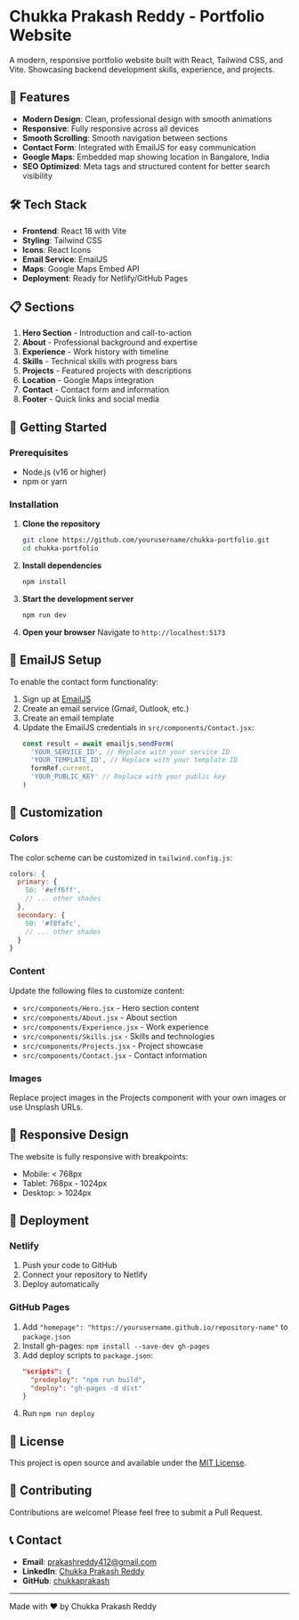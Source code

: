 # Chukka Prakash Reddy - Portfolio Website

A modern, responsive portfolio website built with React, Tailwind CSS, and Vite. Showcasing backend development skills, experience, and projects.

## 🚀 Features

- **Modern Design**: Clean, professional design with smooth animations
- **Responsive**: Fully responsive across all devices
- **Smooth Scrolling**: Smooth navigation between sections
- **Contact Form**: Integrated with EmailJS for easy communication
- **Google Maps**: Embedded map showing location in Bangalore, India
- **SEO Optimized**: Meta tags and structured content for better search visibility

## 🛠️ Tech Stack

- **Frontend**: React 18 with Vite
- **Styling**: Tailwind CSS
- **Icons**: React Icons
- **Email Service**: EmailJS
- **Maps**: Google Maps Embed API
- **Deployment**: Ready for Netlify/GitHub Pages

## 📋 Sections

1. **Hero Section** - Introduction and call-to-action
2. **About** - Professional background and expertise
3. **Experience** - Work history with timeline
4. **Skills** - Technical skills with progress bars
5. **Projects** - Featured projects with descriptions
6. **Location** - Google Maps integration
7. **Contact** - Contact form and information
8. **Footer** - Quick links and social media

## 🚀 Getting Started

### Prerequisites

- Node.js (v16 or higher)
- npm or yarn

### Installation

1. **Clone the repository**
   ```bash
   git clone https://github.com/yourusername/chukka-portfolio.git
   cd chukka-portfolio
   ```

2. **Install dependencies**
   ```bash
   npm install
   ```

3. **Start the development server**
   ```bash
   npm run dev
   ```

4. **Open your browser**
   Navigate to `http://localhost:5173`

## 📧 EmailJS Setup

To enable the contact form functionality:

1. Sign up at [EmailJS](https://www.emailjs.com/)
2. Create an email service (Gmail, Outlook, etc.)
3. Create an email template
4. Update the EmailJS credentials in `src/components/Contact.jsx`:
   ```javascript
   const result = await emailjs.sendForm(
     'YOUR_SERVICE_ID', // Replace with your service ID
     'YOUR_TEMPLATE_ID', // Replace with your template ID
     formRef.current,
     'YOUR_PUBLIC_KEY' // Replace with your public key
   )
   ```

## 🎨 Customization

### Colors
The color scheme can be customized in `tailwind.config.js`:
```javascript
colors: {
  primary: {
    50: '#eff6ff',
    // ... other shades
  },
  secondary: {
    50: '#f8fafc',
    // ... other shades
  }
}
```

### Content
Update the following files to customize content:
- `src/components/Hero.jsx` - Hero section content
- `src/components/About.jsx` - About section
- `src/components/Experience.jsx` - Work experience
- `src/components/Skills.jsx` - Skills and technologies
- `src/components/Projects.jsx` - Project showcase
- `src/components/Contact.jsx` - Contact information

### Images
Replace project images in the Projects component with your own images or use Unsplash URLs.

## 📱 Responsive Design

The website is fully responsive with breakpoints:
- Mobile: < 768px
- Tablet: 768px - 1024px
- Desktop: > 1024px

## 🚀 Deployment

### Netlify
1. Push your code to GitHub
2. Connect your repository to Netlify
3. Deploy automatically

### GitHub Pages
1. Add `"homepage": "https://yourusername.github.io/repository-name"` to `package.json`
2. Install gh-pages: `npm install --save-dev gh-pages`
3. Add deploy scripts to `package.json`:
   ```json
   "scripts": {
     "predeploy": "npm run build",
     "deploy": "gh-pages -d dist"
   }
   ```
4. Run `npm run deploy`

## 📄 License

This project is open source and available under the [MIT License](LICENSE).

## 🤝 Contributing

Contributions are welcome! Please feel free to submit a Pull Request.

## 📞 Contact

- **Email**: prakashreddy412@gmail.com
- **LinkedIn**: [Chukka Prakash Reddy](https://www.linkedin.com/in/chukka-prakash-reddy)
- **GitHub**: [chukkaprakash](https://github.com/chukkaprakash)

---

Made with ❤️ by Chukka Prakash Reddy
